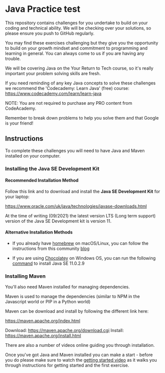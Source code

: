 # Java Practice test

This repository contains challenges for you undertake to build on your coding and technical ability. We will be checking over your solutions, so please ensure you push to GitHub regularly. 

You may find these exercises challenging but they give you the opportunity to build on your growth mindset and commitment to programming and learning in general. You can always come to us if you are having any trouble.

We will be covering Java on the Your Return to Tech course, so it's really important your problem solving skills are fresh. 

If you need reminding of any key Java concepts to solve these challenges we recommend the 'Codecademy: Learn Java' (free) course: https://www.codecademy.com/learn/learn-java

NOTE: You are not required to purchase any PRO content from CodeAcademy.

Remember to break down problems to help you solve them and that Google is your friend!

## Instructions

To complete these challenges you will need to have Java and Maven installed on your computer. 

### Installing the Java SE Development Kit

#### Recommended Installation Method

Follow this link and to download and install the **Java SE Development Kit** for your laptop:

https://www.oracle.com/uk/java/technologies/javase-downloads.html

At the time of writing (09/2021) the latest version LTS (Long term support) version of the Java SE Development kit is version 11.

#### Alternative Installation Methods

- If you already have [homebrew](https://brew.sh/) on macOS/Linux, you can follow the instructions from this community [blog](https://mkyong.com/java/how-to-install-java-on-mac-osx/)

- If you are using [Chocolatey](https://community.chocolatey.org) on Windows OS, you can run the following [command](https://community.chocolatey.org/packages/jdk11) to install Java SE 11.0.2.9

### Installing Maven

You'll also need Maven installed for managing dependencies.

Maven is used to manage the dependencies (similar to NPM in the Javascript world or PIP in a Python world)

Maven can be download and install by following the different link here:

https://maven.apache.org/index.html

Download: https://maven.apache.org/download.cgi
Install: https://maven.apache.org/install.html

There are also a number of videos online guiding you through installation.

Once you've got Java and Maven installed you can make a start - before you do please make sure to watch the [getting started video](https://storage.googleapis.com/your-return-to-tech/pre-journey/java_exercises_intro.mp4) as it walks you through instructions for getting started and the first exercise.
